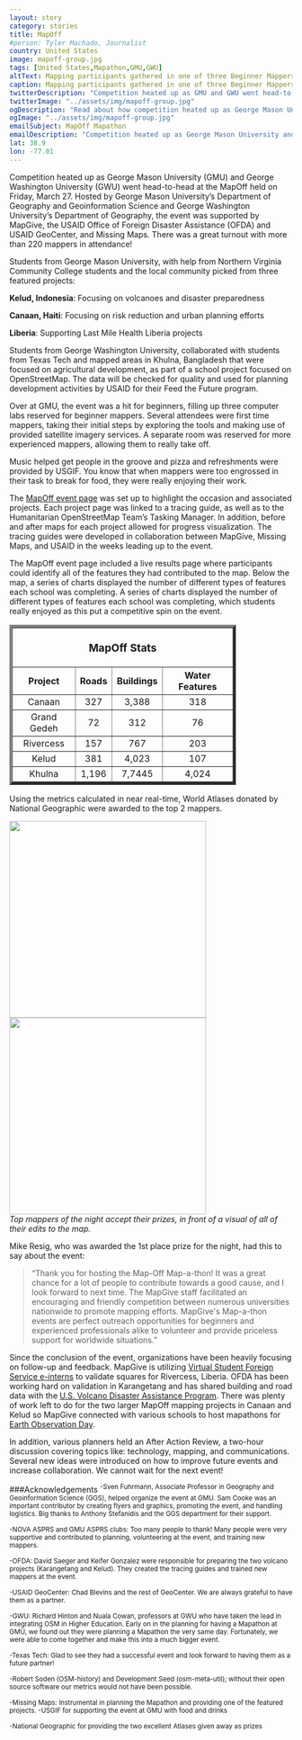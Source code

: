 ```yaml
---
layout: story
category: stories
title: MapOff
#person: Tyler Machado, Journalist 
country: United States
image: mapoff-group.jpg
tags: [United States,Mapathon,GMU,GWU]
altText: Mapping participants gathered in one of three Beginner Mappers’ rooms at George Mason University to communicate with George Washington University participants via webcam.
caption: Mapping participants gathered in one of three Beginner Mappers’ rooms at George Mason University to communicate with George Washington University participants via webcam.
twitterDescription: "Competition heated up as GMU and GWU went head-to-head at the MapOff"
twitterImage: "../assets/img/mapoff-group.jpg"
ogDescription: "Read about how competition heated up as George Mason University and George Washington University went head-to-head at the MapOff held on Friday, March 27."
ogImage: "../assets/img/mapoff-group.jpg"
emailSubject: MapOff Mapathon
emailDescription: "Competition heated up as George Mason University and George Washington University went head-to-head at the MapOff held on Friday, March 27."
lat: 38.9
lon: -77.01
---
```


<style type="text/css">
#table_title {
	margin-top:0px;
}
</style>
<!-- http://christianspecht.de/2014/03/08/generating-an-image-gallery-with-jekyll-and-lightbox2/ -->
<script src="{{site.baseurl}}/assets/js/lightbox.min.js"></script>
<link href="{{site.baseurl}}/assets/css/lightbox.css" rel="stylesheet" />

Competition heated up as George Mason University (GMU) and George Washington University (GWU) went head-to-head at the MapOff held on Friday, March 27. Hosted by George Mason University’s Department of Geography and Geoinformation Science and George Washington University’s Department of Geography, the event was supported by MapGive, the USAID Office of Foreign Disaster Assistance (OFDA) and USAID GeoCenter, and Missing Maps. There was a great turnout with more than 220 mappers in attendance!

Students from George Mason University, with help from Northern Virginia Community College students and the local community picked from three featured projects:

**Kelud, Indonesia**: Focusing on volcanoes and disaster preparedness

**Canaan, Haiti**: Focusing on risk reduction and urban planning efforts

**Liberia**: Supporting Last Mile Health Liberia projects

Students from George Washington University, collaborated with students from Texas Tech and mapped areas in Khulna, Bangladesh that were focused on agricultural development, as part of a school project focused on OpenStreetMap. The data will be checked for quality and used for planning development activities by USAID for their Feed the Future program. 

Over at GMU, the event was a hit for beginners, filling up three computer labs reserved for beginner mappers. Several attendees were first time mappers, taking their initial steps by exploring the tools and making use of provided satellite imagery services. A separate room was reserved for more experienced mappers, allowing them to really take off. 

Music helped get people in the groove and pizza and refreshments were provided by USGIF. You know that when mappers were too engrossed in their task to break for food, they were really enjoying their work.

The <a href="http://mapgive.state.gov/events/mapoff" target="_blank"> MapOff event page</a> was set up to highlight the occasion and associated projects. Each project page was linked to a tracing guide, as well as to the Humanitarian OpenStreetMap Team’s Tasking Manager. In addition, before and after maps for each project allowed for progress visualization. The tracing guides were developed in collaboration between MapGive, Missing Maps, and USAID in the weeks leading up to the event. 

The MapOff event page included a live results page where participants could identify all of the features they had contributed to the map. Below the map, a series of charts displayed the number of different types of features each school was completing. A series of charts displayed the number of different types of features each school was completing, which students really enjoyed as this put a competitive spin on the event.

<table border="5" style="width:80%" cellpadding="4" cellspacing="3">
  <tr>
    <th colspan="4"><br><h3 id="table_title">MapOff Stats</h3></th>
  </tr>
  <tr>
    <th>Project</th>
    <th>Roads</th> 
    <th>Buildings</th>
    <th>Water Features</th>
  </tr>
  <tr align="center">
    <td>Canaan</td>
    <td>327</td> 
    <td>3,388</td>
    <td>318</td>
  </tr>
  <tr align="center">
    <td>Grand Gedeh</td>
    <td>72</td> 
    <td>312</td>
    <td>76</td>
  </tr>
  <tr align="center">
    <td>Rivercess</td>
    <td>157</td> 
    <td>767</td>
    <td>203</td>
  </tr>
  <tr align="center">
    <td>Kelud</td>
    <td>381</td> 
    <td>4,023</td>
    <td>107</td>
  </tr>
  <tr align="center">
    <td>Khulna</td>
    <td>1,196</td> 
    <td>7,7445</td>
    <td>4,024</td>
  </tr>
</table>

<p>

Using the metrics calculated in near real-time, World Atlases donated by National Geographic were awarded to the top 2 mappers.


<div>
<div class="image-set">
    <a class="image-link" href="{{site.baseurl}}/assets/img/gmu_1st_place.jpg" data-lightbox="1" title="1st place mapper">
      <img src="{{ site.baseurl }}/assets/img/gmu_1st_place.jpg" height="350">
    </a>
    <a class="image-link" href="{{site.baseurl}}/assets/img/gmu_2nd_place.jpg" data-lightbox="1" title="2nd place mapper">
      <img src="{{ site.baseurl }}/assets/img/gmu_2nd_place.jpg" height="350">
    </a>
</div>
<figcaption><em>Top mappers of the night accept their prizes, in front of a visual of all of their edits to the map.</em></figcaption>
</div>

<p>

Mike Resig, who was awarded the 1st place prize for the night, had this to say about the event:<blockquote>“Thank you for hosting the Map-Off Map-a-thon! It was a great chance for a lot of people to contribute towards a good cause, and I look forward to next time. The MapGive staff facilitated an encouraging and friendly competition between numerous universities nationwide to promote mapping efforts. MapGive's Map-a-thon events are perfect outreach opportunities for beginners and experienced professionals alike to volunteer and provide priceless support for worldwide situations.”</blockquote>

Since the conclusion of the event, organizations have been heavily focusing on follow-up and feedback. MapGive is utilizing <a href="http://www.state.gov/vsfs/" target="_blank"> Virtual Student Foreign Service e-interns</a> to validate squares for Rivercess, Liberia. OFDA has been working hard on validation in Karangetang and has shared building and road data with the <a href="http://volcanoes.usgs.gov/vdap/" target="_blank"> U.S. Volcano Disaster Assistance Program</a>. There was plenty of work left to do for the two larger MapOff mapping projects in Canaan and Kelud so MapGive connected with various schools to host mapathons for <a href="http://mapgive.state.gov/events/earth-obs-day/" target="_blank">Earth Observation Day</a>.

In addition, various planners held an After Action Review, a two-hour discussion covering topics like: technology, mapping, and communications. Several new ideas were introduced on how to improve future events and increase collaboration. We cannot wait for the next event!

###Acknowledgements
<sup>
-Sven Fuhrmann, Associate Professor in Geography and Geoinformation Science (GGS), helped organize the event at GMU. Sam Cooke was an important contributor by creating flyers and graphics, promoting the event, and handling logistics. Big thanks to Anthony Stefanidis and the GGS department for their support.
</sup>
<p>
<sup>
-NOVA ASPRS and GMU ASPRS clubs: Too many people to thank! Many people were very supportive and contributed to planning, volunteering at the event, and training new mappers.
</sup>
<p>
<sup>
-OFDA: David Saeger and Keifer Gonzalez were responsible for preparing the two volcano projects (Karangetang and Kelud). They created the tracing guides and trained new mappers at the event.
</sup>
<p>
<sup>
-USAID GeoCenter: Chad Blevins and the rest of GeoCenter. We are always grateful to have them as a partner.
</sup>
<p>
<sup>
-GWU: Richard Hinton and Nuala Cowan, professors at GWU who have taken the lead in integrating OSM in Higher Education. Early on in the planning for having a Mapathon at GMU, we found out they were planning a Mapathon the very same day. Fortunately, we were able to come together and make this into a much bigger event.
</sup>
<p>
<sup>
-Texas Tech: Glad to see they had a successful event and look forward to having them as a future partner!
</sup>
<p>
<sup>
-Robert Soden (OSM-history) and Development Seed (osm-meta-util); without their open source software our metrics would not have been possible.
</sup>
<p>
<sup>
-Missing Maps: Instrumental in planning the Mapathon and providing one of the featured projects.
</sup>
<sup>
-USGIF for supporting the event at GMU with food and drinks
</sup>
<p>
<sup>
-National Geographic for providing the two excellent Atlases given away as prizes
</sup>

